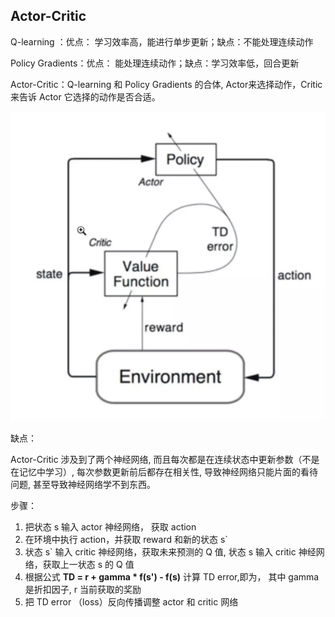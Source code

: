 ## Actor-Critic

Q-learning ：优点： 学习效率高，能进行单步更新；缺点：不能处理连续动作

Policy Gradients：优点： 能处理连续动作；缺点：学习效率低，回合更新

Actor-Critic：Q-learning 和  Policy Gradients 的合体, Actor来选择动作，Critic 来告诉 Actor 它选择的动作是否合适。

![](../imgs/50.png)



缺点：

Actor-Critic 涉及到了两个神经网络, 而且每次都是在连续状态中更新参数（不是在记忆中学习）, 每次参数更新前后都存在相关性, 导致神经网络只能片面的看待问题, 甚至导致神经网络学不到东西。

步骤：

1. 把状态 s 输入 actor 神经网络， 获取 action
2. 在环境中执行 action，并获取 reward 和新的状态 s`
3. 状态 s` 输入 critic 神经网络，获取未来预测的 Q 值, 状态 s 输入 critic 神经网络，获取上一状态 s 的 Q 值
4. 根据公式 **TD = r + gamma \* f(s') - f(s)** 计算 TD error,即为， 其中 gamma 是折扣因子, r 当前获取的奖励
5. 把 TD error （loss）反向传播调整 actor 和 critic 网络